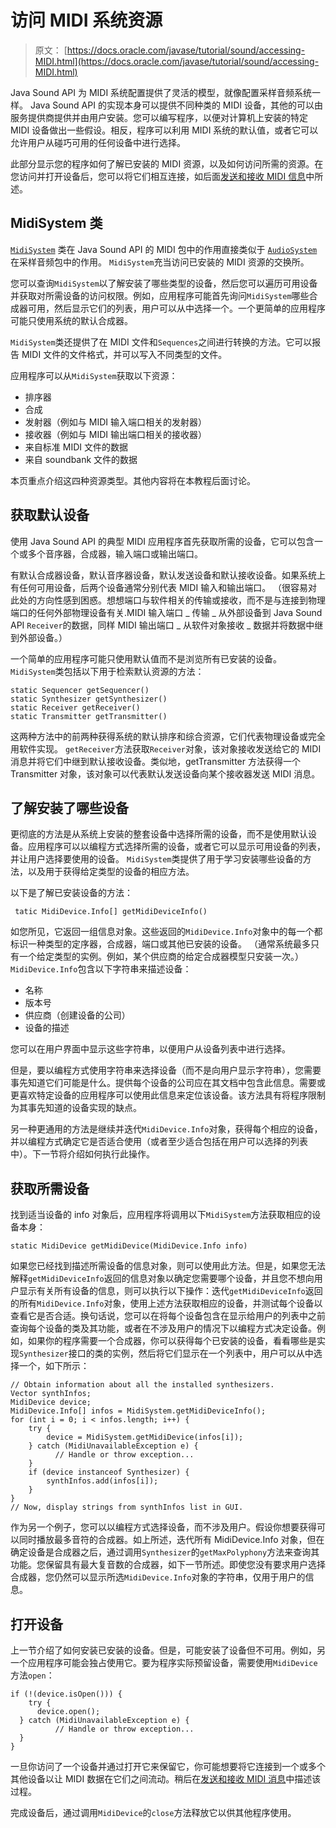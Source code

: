 # 访问 MIDI 系统资源

> 原文： [https://docs.oracle.com/javase/tutorial/sound/accessing-MIDI.html](https://docs.oracle.com/javase/tutorial/sound/accessing-MIDI.html)

Java Sound API 为 MIDI 系统配置提供了灵活的模型，就像配置采样音频系统一样。 Java Sound API 的实现本身可以提供不同种类的 MIDI 设备，其他的可以由服务提供商提供并由用户安装。您可以编写程序，以便对计算机上安装的特定 MIDI 设备做出一些假设。相反，程序可以利用 MIDI 系统的默认值，或者它可以允许用户从碰巧可用的任何设备中进行选择。

此部分显示您的程序如何了解已安装的 MIDI 资源，以及如何访问所需的资源。在您访问并打开设备后，您可以将它们相互连接，如后面[发送和接收 MIDI 信息](MIDI-messages.html)中所述。

## MidiSystem 类

[`MidiSystem`](https://docs.oracle.com/javase/8/docs/api/javax/sound/midi/MidiSystem.html) 类在 Java Sound API 的 MIDI 包中的作用直接类似于 [`AudioSystem`](https://docs.oracle.com/javase/8/docs/api/javax/sound/sampled/AudioSystem.html) 在采样音频包中的作用。 `MidiSystem`充当访问已安装的 MIDI 资源的交换所。

您可以查询`MidiSystem`以了解安装了哪些类型的设备，然后您可以遍历可用设备并获取对所需设备的访问权限。例如，应用程序可能首先询问`MidiSystem`哪些合成器可用，然后显示它们的列表，用户可以从中选择一个。一个更简单的应用程序可能只使用系统的默认合成器。

`MidiSystem`类还提供了在 MIDI 文件和`Sequences`之间进行转换的方法。它可以报告 MIDI 文件的文件格式，并可以写入不同类型的文件。

应用程序可以从`MidiSystem`获取以下资源：

*   排序器
*   合成
*   发射器（例如与 MIDI 输入端口相关的发射器）
*   接收器（例如与 MIDI 输出端口相关的接收器）
*   来自标准 MIDI 文件的数据
*   来自 soundbank 文件的数据

本页重点介绍这四种资源类型。其他内容将在本教程后面讨论。

## 获取默认设备

使用 Java Sound API 的典型 MIDI 应用程序首先获取所需的设备，它可以包含一个或多个音序器，合成器，输入端口或输出端口。

有默认合成器设备，默认音序器设备，默认发送设备和默认接收设备。如果系统上有任何可用设备，后两个设备通常分别代表 MIDI 输入和输出端口。 （很容易对此处的方向性感到困惑。想想端口与软件相关的传输或接收，而不是与连接到物理端口的任何外部物理设备有关.MIDI 输入端口 _ 传输 _ 从外部设备到 Java Sound API `Receiver`的数据，同样 MIDI 输出端口 _ 从软件对象接收 _ 数据并将数据中继到外部设备。）

一个简单的应用程序可能只使用默认值而不是浏览所有已安装的设备。 `MidiSystem`类包括以下用于检索默认资源的方法：

```
static Sequencer getSequencer()
static Synthesizer getSynthesizer()
static Receiver getReceiver()
static Transmitter getTransmitter()

```

这两种方法中的前两种获得系统的默认排序和综合资源，它们代表物理设备或完全用软件实现。 `getReceiver`方法获取`Receiver`对象，该对象接收发送给它的 MIDI 消息并将它们中继到默认接收设备。类似地，getTransmitter 方法获得一个 Transmitter 对象，该对象可以代表默认发送设备向某个接收器发送 MIDI 消息。

## 了解安装了哪些设备

更彻底的方法是从系统上安装的整套设备中选择所需的设备，而不是使用默认设备。应用程序可以以编程方式选择所需的设备，或者它可以显示可用设备的列表，并让用户选择要使用的设备。 `MidiSystem`类提供了用于学习安装哪些设备的方法，以及用于获得给定类型的设备的相应方法。

以下是了解已安装设备的方法：

```
 tatic MidiDevice.Info[] getMidiDeviceInfo()

```

如您所见，它返回一组信息对象。这些返回的`MidiDevice.Info`对象中的每一个都标识一种类型的定序器，合成器，端口或其他已安装的设备。 （通常系统最多只有一个给定类型的实例。例如，某个供应商的给定合成器模型只安装一次。）`MidiDevice.Info`包含以下字符串来描述设备：

*   名称
*   版本号
*   供应商（创建设备的公司）
*   设备的描述

您可以在用户界面中显示这些字符串，以便用户从设备列表中进行选择。

但是，要以编程方式使用字符串来选择设备（而不是向用户显示字符串），您需要事先知道它们可能是什么。提供每个设备的公司应在其文档中包含此信息。需要或更喜欢特定设备的应用程序可以使用此信息来定位该设备。该方法具有将程序限制为其事先知道的设备实现的缺点。

另一种更通用的方法是继续并迭代`MidiDevice.Info`对象，获得每个相应的设备，并以编程方式确定它是否适合使用（或者至少适合包括在用户可以选择的列表中）。下一节将介绍如何执行此操作。

## 获取所需设备

找到适当设备的 info 对象后，应用程序将调用以下`MidiSystem`方法获取相应的设备本身：

```
static MidiDevice getMidiDevice(MidiDevice.Info info)

```

如果您已经找到描述所需设备的信息对象，则可以使用此方法。但是，如果您无法解释`getMidiDeviceInfo`返回的信息对象以确定您需要哪个设备，并且您不想向用户显示有关所有设备的信息，则可以执行以下操作：迭代`getMidiDeviceInfo`返回的所有`MidiDevice.Info`对象，使用上述方法获取相应的设备，并测试每个设备以查看它是否合适。换句话说，您可以在将每个设备包含在显示给用户的列表中之前查询每个设备的类及其功能，或者在不涉及用户的情况下以编程方式决定设备。例如，如果你的程序需要一个合成器，你可以获得每个已安装的设备，看看哪些是实现`Synthesizer`接口的类的实例，然后将它们显示在一个列表中，用户可以从中选择一个，如下所示：

```
// Obtain information about all the installed synthesizers.
Vector synthInfos;
MidiDevice device;
MidiDevice.Info[] infos = MidiSystem.getMidiDeviceInfo();
for (int i = 0; i < infos.length; i++) {
    try {
        device = MidiSystem.getMidiDevice(infos[i]);
    } catch (MidiUnavailableException e) {
          // Handle or throw exception...
    }
    if (device instanceof Synthesizer) {
        synthInfos.add(infos[i]);
    }
}
// Now, display strings from synthInfos list in GUI.    

```

作为另一个例子，您可以以编程方式选择设备，而不涉及用户。假设你想要获得可以同时播放最多音符的合成器。如上所述，迭代所有 MidiDevice.Info 对象，但在确定设备是合成器之后，通过调用`Synthesizer`的`getMaxPolyphony`方法来查询其功能。您保留具有最大复音数的合成器，如下一节所述。即使您没有要求用户选择合成器，您仍然可以显示所选`MidiDevice.Info`对象的字符串，仅用于用户的信息。

## 打开设备

上一节介绍了如何安装已安装的设备。但是，可能安装了设备但不可用。例如，另一个应用程序可能会独占使用它。要为程序实际预留设备，需要使用`MidiDevice`方法`open`：

```
if (!(device.isOpen())) {
    try {
      device.open();
  } catch (MidiUnavailableException e) {
          // Handle or throw exception...
  }
}

```

一旦你访问了一个设备并通过打开它来保留它，你可能想要将它连接到一个或多个其他设备以让 MIDI 数据在它们之间流动。稍后在[发送和接收 MIDI 消息](MIDI-messages.html)中描述该过程。

完成设备后，通过调用`MidiDevice`的`close`方法释放它以供其他程序使用。